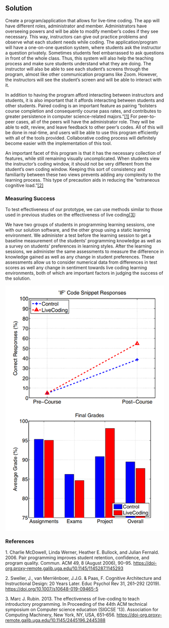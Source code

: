 ## Solution
Create a program/application that allows for live-time coding. The app will have different roles, administrator and member. Administrators have overseeing powers and will be able to modify member’s codes if they see necessary. This way, instructors can give out practice problems and observe what each student needs while coding. The application/program will have a one-on-one question system, where students ask the instructor a question privately. Sometimes students feel embarrassed to ask questions in front of the whole class. Thus, this system will also help the teaching process and make sure students understand what they are doing. The instructor will also be able to see each student’s screens through the program, almost like other communication programs like Zoom. However, the instructors will see the student’s screen and will be able to interact with it.

In addition to having the program afford interacting between instructors and students, it is also important that it affords interacting between students and other students. Paired coding is an important feature as pairing “bolsters course completion and consequently course pass rates, and contributes to greater persistence in computer science-related majors.”[[1]](#1) For peer-to-peer cases, all of the peers will have the administrator role. They will be able to edit, review, and leave feedback to other peer’s codes. All of this will be done in real-time, and users will be able to use this program efficiently with all of the tools provided. Collaborative coding process will definitely become easier with the implementation of this tool.

An important facet of this program is that it has the necessary collection of features, while still remaining visually uncomplicated. When students view the instructor’s coding window, it should not be very different from the student’s own coding window. Keeping this sort of consistency and familiarity between these two views prevents adding any complexity to the learning process. This type of precaution aids in reducing the “extraneous cognitive load.”[[2]](#2)
### Measuring Success
To test effectiveness of our prototype, we can use methods similar to those used in previous studies on the effectiveness of live coding[[3]](#3): 

We  have two groups of students in programming learning sessions, one with our solution software, and the other group using a static learning environment. We administer a test before the learning session to get a baseline measurement of the students’ programming knowledge as well as a survey on students’ preferences in learning styles. After the learning sessions, we administer the same assessments to measure the difference in knowledge gained as well as any change in student preferences. These assessments allow us to consider numerical data from differences in test scores as well any change in sentiment towards live coding learning environments, both of which are important factors in judging the success of the solution.

<img src="evidence1.png" width="600" style="display: block; margin-right: auto; margin-left: auto;">
<img src="evidence2.png" width="600" style="display: block; margin-right: auto; margin-left: auto;">

### References
<a id="1">1.</a>
Charlie McDowell, Linda Werner, Heather E. Bullock, and Julian Fernald. 2006. Pair programming improves student retention, confidence, and program quality. Commun. ACM 49, 8 (August 2006), 90–95. https://doi-org.proxy-remote.galib.uga.edu/10.1145/1145287.1145293

<a id="2">2.</a>
Sweller, J., van Merriënboer, J.J.G. & Paas, F. Cognitive Architecture and Instructional Design: 20 Years Later. Educ Psychol Rev 31, 261–292 (2019). https://doi.org/10.1007/s10648-019-09465-5

<a id="3">3.</a>
Marc J. Rubin. 2013. The effectiveness of live-coding to teach introductory programming. In Proceeding of the 44th ACM technical symposium on Computer science education (SIGCSE '13). Association for Computing Machinery, New York, NY, USA, 651–656. https://doi-org.proxy-remote.galib.uga.edu/10.1145/2445196.2445388
